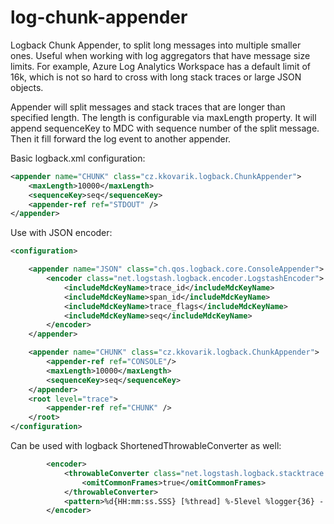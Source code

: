 # log-chunk-appender
Logback Chunk Appender, to split long messages into multiple smaller ones. Useful when working with log aggregators that have message size limits.
For example, Azure Log Analytics Workspace has a default limit of 16k, which is not so hard to cross with long stack traces or large JSON objects.

Appender will split messages and stack traces that are longer than specified length.
The length is configurable via maxLength property.
It will append sequenceKey to MDC with sequence number of the split message.
Then it fill forward the log event to another appender.

Basic logback.xml configuration:
```xml
<appender name="CHUNK" class="cz.kkovarik.logback.ChunkAppender">
    <maxLength>10000</maxLength>
    <sequenceKey>seq</sequenceKey>
    <appender-ref ref="STDOUT" />
</appender>
```

Use with JSON encoder:
```xml
<configuration>

    <appender name="JSON" class="ch.qos.logback.core.ConsoleAppender">
        <encoder class="net.logstash.logback.encoder.LogstashEncoder">
            <includeMdcKeyName>trace_id</includeMdcKeyName>
            <includeMdcKeyName>span_id</includeMdcKeyName>
            <includeMdcKeyName>trace_flags</includeMdcKeyName>
            <includeMdcKeyName>seq</includeMdcKeyName>
        </encoder>
    </appender>

    <appender name="CHUNK" class="cz.kkovarik.logback.ChunkAppender">
        <appender-ref ref="CONSOLE"/>
        <maxLength>10000</maxLength>
        <sequenceKey>seq</sequenceKey>
    </appender>
    <root level="trace">
        <appender-ref ref="CHUNK" />
    </root>
</configuration>
```

Can be used with logback ShortenedThrowableConverter as well:
```xml  
        <encoder>
            <throwableConverter class="net.logstash.logback.stacktrace.ShortenedThrowableConverter">
                <omitCommonFrames>true</omitCommonFrames>
            </throwableConverter>
            <pattern>%d{HH:mm:ss.SSS} [%thread] %-5level %logger{36} - %msg [%X{seq}]%n</pattern>
        </encoder>
```
